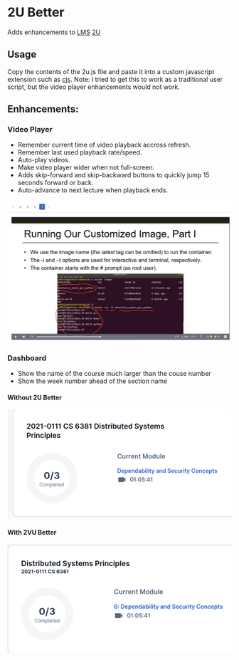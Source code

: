 # 2U Better

Adds enhancements to [LMS](https://en.wikipedia.org/wiki/Learning_management_system) [2U](https://2u.com/)

## Usage

Copy the contents of the 2u.js file and paste it into a custom javascript extension such as [cjs](https://chrome.google.com/webstore/detail/custom-javascript-for-web/poakhlngfciodnhlhhgnaaelnpjljija?hl=en). Note: I tried to get this to work as a traditional user script, but the video player enhancements would not work.

## Enhancements:

### Video Player

* Remember current time of video playback accross refresh.
* Remember last used playback rate/speed.
* Auto-play videos.
* Make video player wider when not full-screen.
* Adds skip-forward and skip-backward buttons to quickly jump 15 seconds forward or back.
* Auto-advance to next lecture when playback ends.

![2u-better.png](./2u-better.png)

### Dashboard

* Show the name of the course much larger than the couse number
* Show the week number ahead of the section name

#### Without 2U Better

![Hard to read version of 2U Dashboard](./2u-dashboard-before.png)

#### With 2VU Better

![Easy to read version of 2U Dashboard](./2u-dashboard-after.png)